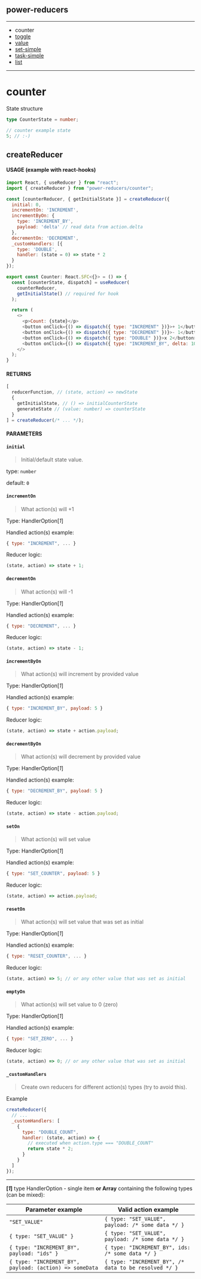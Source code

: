 ## power-reducers

---

- counter
- [toggle](./toggle.md)
- [value](./value.md)
- [set-simple](./set-simple.md)
- [task-simple](./task-simple.md)
- [list](./list.md)

---

# counter

State structure

```ts
type CounterState = number;
```

```js
// counter example state
5; // :-)
```

## createReducer

#### USAGE (example with react-hooks)

```js
import React, { useReducer } from "react";
import { createReducer } from "power-reducers/counter";

const [counterReducer, { getInitialState }] = createReducer({
  initial: 0,
  incrementOn: 'INCREMENT',
  incrementByOn: {
    type: 'INCREMENT_BY',
    payload: 'delta' // read data from action.delta
  },
  decrementOn: 'DECREMENT',
  _customHandlers: [{
    type: 'DOUBLE',
    handler: (state = 0) => state * 2
  }
});

export const Counter: React.SFC<{}> = () => {
  const [counterState, dispatch] = useReducer(
    counterReducer,
    getInitialState() // required for hook
  );

  return (
    <>
      <p>Count: {state}</p>
      <button onClick={() => dispatch({ type: "INCREMENT" })}>+ 1</button>
      <button onClick={() => dispatch({ type: "DECREMENT" })}>- 1</button>
      <button onClick={() => dispatch({ type: "DOUBLE" })}>x 2</button>
      <button onClick={() => dispatch({ type: "INCREMENT_BY", delta: 10 })}>+ 10</button>
    </>
  );
}
```

#### RETURNS

```javascript
[
  reducerFunction, // (state, action) => newState
  {
    getInitialState, // () => initialCounterState
    generateState // (value: number) => counterState
  }
] = createReducer(/* ... */);
```

#### PARAMETERS

#### **`initial`**

> Initial/default state value.

type: `number`

default: `0`

#### **`incrementOn`**

> What action(s) will +1

Type: HandlerOption[_1_]

Handled action(s) example:

```js
{ type: "INCREMENT", ... }
```

Reducer logic:

```js
(state, action) => state + 1;
```

#### **`decrementOn`**

> What action(s) will -1

Type: HandlerOption[_1_]

Handled action(s) example:

```js
{ type: "DECREMENT", ... }
```

Reducer logic:

```js
(state, action) => state - 1;
```

#### **`incrementByOn`**

> What action(s) will increment by provided value

Type: HandlerOption[_1_]

Handled action(s) example:

```js
{ type: "INCREMENT_BY", payload: 5 }
```

Reducer logic:

```js
(state, action) => state + action.payload;
```

#### **`decrementByOn`**

> What action(s) will decrement by provided value

Type: HandlerOption[_1_]

Handled action(s) example:

```js
{ type: "DECREMENT_BY", payload: 5 }
```

Reducer logic:

```js
(state, action) => state - action.payload;
```

#### **`setOn`**

> What action(s) will set value

Type: HandlerOption[_1_]

Handled action(s) example:

```js
{ type: "SET_COUNTER", payload: 5 }
```

Reducer logic:

```js
(state, action) => action.payload;
```

#### **`resetOn`**

> What action(s) will set value that was set as initial

Type: HandlerOption[_1_]

Handled action(s) example:

```js
{ type: "RESET_COUNTER", ... }
```

Reducer logic:

```js
(state, action) => 5; // or any other value that was set as initial
```

#### **`emptyOn`**

> What action(s) will set value to 0 (zero)

Type: HandlerOption[_1_]

Handled action(s) example:

```js
{ type: "SET_ZERO", ... }
```

Reducer logic:

```js
(state, action) => 0; // or any other value that was set as initial
```

#### **`_customHandlers`**

> Create own reducers for different action(s) types (try to avoid this).

Example

```javascript
createReducer({
  // ...
  _customHandlers: [
    {
      type: "DOUBLE_COUNT",
      handler: (state, action) => {
        // executed when action.type === "DOUBLE_COUNT"
        return state * 2;
      }
    }
  ]
});
```

---

**[_1_]** type HandlerOption - single item **or Array** containing the following types (can be mixed):

| Parameter example                                        | Valid action example                                  |
| ------------------------------------------------------- | ----------------------------------------------------- |
| `"SET_VALUE"`                                           | `{ type: "SET_VALUE", payload: /* some data */ }`     |
| `{ type: "SET_VALUE" }`                                 | `{ type: "SET_VALUE", payload: /* some data */ }`     |
| `{ type: "INCREMENT_BY", payload: "ids" }`              | `{ type: "INCREMENT_BY", ids: /* some data */ }`      |
| `{ type: "INCREMENT_BY", payload: (action) => someData` | `{ type: "INCREMENT_BY", /* data to be resolved */ }` |
